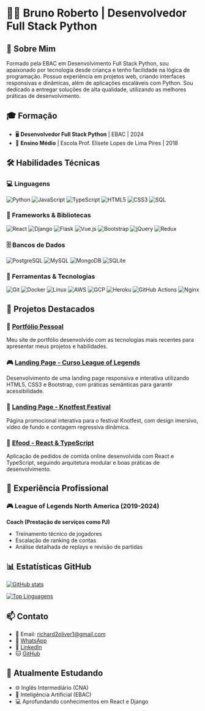 # 👨‍💻 Bruno Roberto | Desenvolvedor Full Stack Python

## 🚀 Sobre Mim
Formado pela EBAC em Desenvolvimento Full Stack Python, sou apaixonado por tecnologia desde criança e tenho facilidade na lógica de programação. Possuo experiência em projetos web, criando interfaces responsivas e dinâmicas, além de aplicações escaláveis com Python. Sou dedicado a entregar soluções de alta qualidade, utilizando as melhores práticas de desenvolvimento.

## 🎓 Formação
- 🖥️ **Desenvolvedor Full Stack Python** | EBAC | 2024  
- 🏫 **Ensino Médio** | Escola Prof. Elisete Lopes de Lima Pires | 2018

## 🛠️ Habilidades Técnicas

### 💻 Linguagens
![Python](https://img.shields.io/badge/-Python-3776AB?style=flat-square&logo=python&logoColor=white)
![JavaScript](https://img.shields.io/badge/-JavaScript-F7DF1E?style=flat-square&logo=javascript&logoColor=black)
![TypeScript](https://img.shields.io/badge/-TypeScript-3178C6?style=flat-square&logo=typescript&logoColor=white)
![HTML5](https://img.shields.io/badge/-HTML5-E34F26?style=flat-square&logo=html5&logoColor=white)
![CSS3](https://img.shields.io/badge/-CSS3-1572B6?style=flat-square&logo=css3&logoColor=white)
![SQL](https://img.shields.io/badge/-SQL-4479A1?style=flat-square&logo=postgresql&logoColor=white)

### 🧰 Frameworks & Bibliotecas
![React](https://img.shields.io/badge/-React-61DAFB?style=flat-square&logo=react&logoColor=black)
![Django](https://img.shields.io/badge/-Django-092E20?style=flat-square&logo=django&logoColor=white)
![Flask](https://img.shields.io/badge/-Flask-000000?style=flat-square&logo=flask&logoColor=white)
![Vue.js](https://img.shields.io/badge/-Vue.js-4FC08D?style=flat-square&logo=vue.js&logoColor=white)
![Bootstrap](https://img.shields.io/badge/-Bootstrap-7952B3?style=flat-square&logo=bootstrap&logoColor=white)
![jQuery](https://img.shields.io/badge/-jQuery-0769AD?style=flat-square&logo=jquery&logoColor=white)
![Redux](https://img.shields.io/badge/-Redux-764ABC?style=flat-square&logo=redux&logoColor=white)

### 🗄️ Bancos de Dados
![PostgreSQL](https://img.shields.io/badge/-PostgreSQL-336791?style=flat-square&logo=postgresql&logoColor=white)
![MySQL](https://img.shields.io/badge/-MySQL-4479A1?style=flat-square&logo=mysql&logoColor=white)
![MongoDB](https://img.shields.io/badge/-MongoDB-47A248?style=flat-square&logo=mongodb&logoColor=white)
![SQLite](https://img.shields.io/badge/-SQLite-003B57?style=flat-square&logo=sqlite&logoColor=white)

### 🔧 Ferramentas & Tecnologias
![Git](https://img.shields.io/badge/-Git-F05032?style=flat-square&logo=git&logoColor=white)
![Docker](https://img.shields.io/badge/-Docker-2496ED?style=flat-square&logo=docker&logoColor=white)
![Linux](https://img.shields.io/badge/-Linux-FCC624?style=flat-square&logo=linux&logoColor=black)
![AWS](https://img.shields.io/badge/-AWS-232F3E?style=flat-square&logo=amazon-aws&logoColor=white)
![GCP](https://img.shields.io/badge/-Google_Cloud-4285F4?style=flat-square&logo=google-cloud&logoColor=white)
![Heroku](https://img.shields.io/badge/-Heroku-430098?style=flat-square&logo=heroku&logoColor=white)
![GitHub Actions](https://img.shields.io/badge/-GitHub_Actions-2088FF?style=flat-square&logo=github-actions&logoColor=white)
![Nginx](https://img.shields.io/badge/-Nginx-269539?style=flat-square&logo=nginx&logoColor=white)

## 🚀 Projetos Destacados

### 📱 [Portfólio Pessoal](https://meu-portfolio-dun-six.vercel.app/)
Meu site de portfólio desenvolvido com as tecnologias mais recentes para apresentar meus projetos e habilidades.

### 🎮 [Landing Page - Curso League of Legends](https://exerc-cio-m-dulo-14.vercel.app/)
Desenvolvimento de uma landing page responsiva e interativa utilizando HTML5, CSS3 e Bootstrap, com práticas semânticas para garantir acessibilidade.

### 🎵 [Landing Page - Knotfest Festival](https://landing-page-one-sable-52.vercel.app/)
Página promocional interativa para o festival Knotfest, com design imersivo, vídeo de fundo e contagem regressiva dinâmica.

### 🍔 [Efood - React & TypeScript](https://efood-pj.vercel.app/)
Aplicação de pedidos de comida online desenvolvida com React e TypeScript, seguindo arquitetura modular e boas práticas de desenvolvimento.

## 💼 Experiência Profissional

### 🎮 League of Legends North America (2019-2024)
**Coach (Prestação de serviços como PJ)**
- Treinamento técnico de jogadores
- Escalação de ranking de contas
- Análise detalhada de replays e revisão de partidas

## 📊 Estatísticas GitHub

[![GitHub stats](https://github-readme-stats.vercel.app/api?username=BrunoRBT&show_icons=true&theme=dark)](https://github.com/BrunoRBT)

[![Top Linguagens](https://github-readme-stats.vercel.app/api/top-langs/?username=BrunoRBT&layout=compact&theme=dark&title_color=58a6ff)](https://github.com/BrunoRBT?tab=repositories)

## 📫 Contato
- 📧 Email: richard2oliver1@gmail.com
- 📱 [WhatsApp](https://w.app/us4u1n)
- 💼 [LinkedIn](https://www.linkedin.com/in/bruno-roberto-devr/)
- 🐱 [GitHub](https://github.com/BrunoRBT)

## 🌱 Atualmente Estudando
- 🌐 Inglês Intermediário (CNA)
- 🤖 Inteligência Artificial (EBAC)
- 💻 Aprofundando conhecimentos em React e Django

